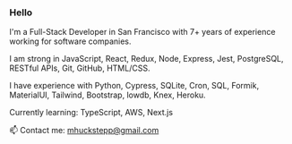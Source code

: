 ### Hello

I'm a Full-Stack Developer in San Francisco with 7+ years of experience working for software companies.

I am strong in JavaScript, React, Redux, Node, Express, Jest, PostgreSQL, RESTful APIs, Git, GitHub, HTML/CSS.

I have experience with Python, Cypress, SQLite, Cron, SQL, Formik, MaterialUI, Tailwind, Bootstrap, lowdb, Knex, Heroku.

Currently learning: TypeScript, AWS, Next.js

📫  Contact me: mhuckstepp@gmail.com
